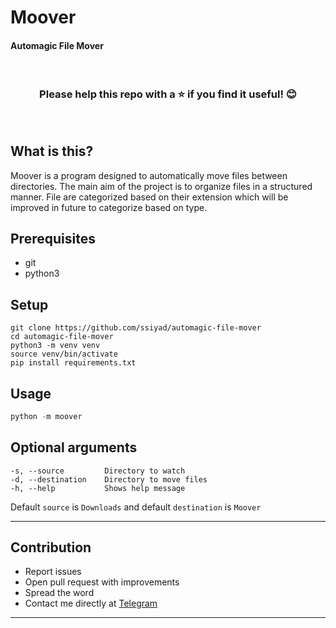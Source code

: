 # Moover
#### Automagic File Mover
<br/><h3 align="center">Please help this repo with a :star: if you find it useful! :blush:</h3><br/>


## What is this?
Moover is a program designed to automatically move files between directories. The main aim of the project is to organize files in a structured manner. File are categorized based on their extension which will be improved in future to categorize based on type.


## Prerequisites
- git
- python3


## Setup
```shell
git clone https://github.com/ssiyad/automagic-file-mover
cd automagic-file-mover
python3 -m venv venv
source venv/bin/activate
pip install requirements.txt
```

## Usage
```python
python -m moover
```


## Optional arguments
```shell
-s, --source         Directory to watch
-d, --destination    Directory to move files
-h, --help           Shows help message
```

Default `source` is `Downloads` and default `destination` is `Moover`

---
## Contribution
- Report issues
- Open pull request with improvements
- Spread the word
- Contact me directly at [Telegram](http://t.me/ssiyad)
---